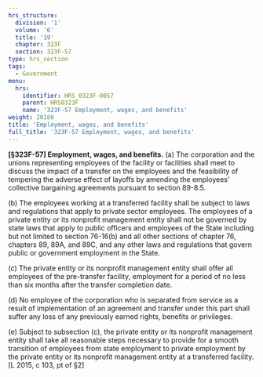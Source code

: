 ```yaml
---
hrs_structure:
  division: '1'
  volume: '6'
  title: '19'
  chapter: 323F
  section: 323F-57
type: hrs_section
tags:
  - Government
menu:
  hrs:
    identifier: HRS_0323F-0057
    parent: HRS0323F
    name: '323F-57 Employment, wages, and benefits'
weight: 20180
title: 'Employment, wages, and benefits'
full_title: '323F-57 Employment, wages, and benefits'
---
```

**[§323F-57] Employment, wages, and benefits.** (a) The corporation and the unions representing employees of the facility or facilities shall meet to discuss the impact of a transfer on the employees and the feasibility of tempering the adverse effect of layoffs by amending the employees' collective bargaining agreements pursuant to section 89-8.5.

(b) The employees working at a transferred facility shall be subject to laws and regulations that apply to private sector employees. The employees of a private entity or its nonprofit management entity shall not be governed by state laws that apply to public officers and employees of the State including but not limited to section 76-16(b) and all other sections of chapter 76, chapters 89, 89A, and 89C, and any other laws and regulations that govern public or government employment in the State.

(c) The private entity or its nonprofit management entity shall offer all employees of the pre-transfer facility, employment for a period of no less than six months after the transfer completion date.

(d) No employee of the corporation who is separated from service as a result of implementation of an agreement and transfer under this part shall suffer any loss of any previously earned rights, benefits or privileges.

(e) Subject to subsection (c), the private entity or its nonprofit management entity shall take all reasonable steps necessary to provide for a smooth transition of employees from state employment to private employment by the private entity or its nonprofit management entity at a transferred facility. [L 2015, c 103, pt of §2]
